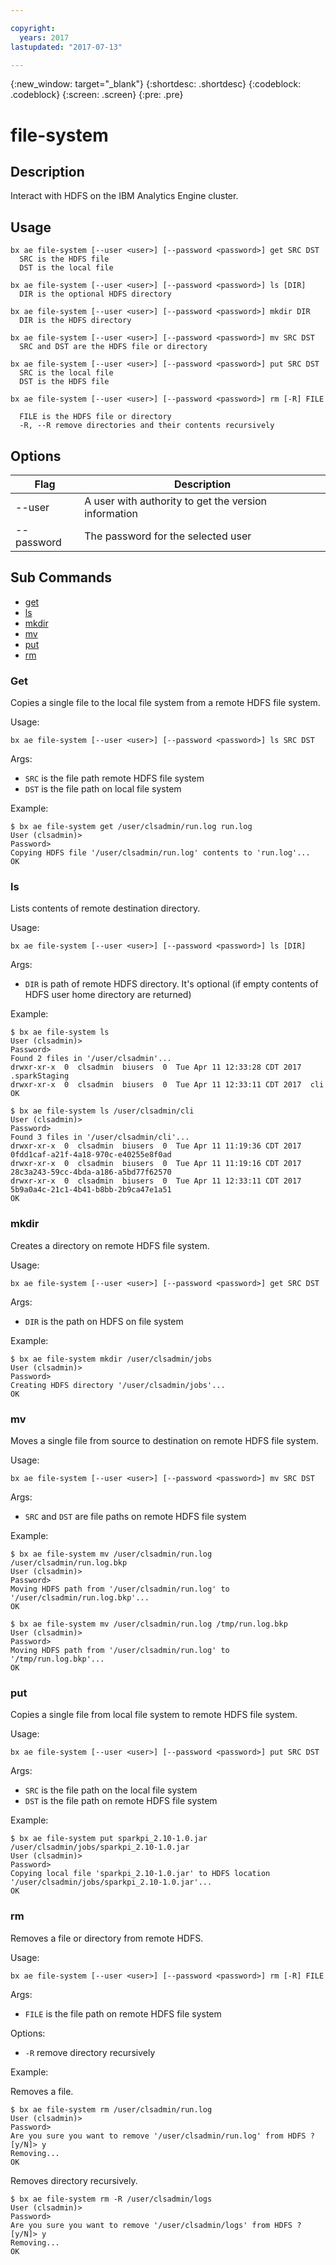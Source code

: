 ```yaml
---

copyright:
  years: 2017
lastupdated: "2017-07-13"

---
```


<!-- Attribute definitions -->
{:new_window: target="_blank"}
{:shortdesc: .shortdesc}
{:codeblock: .codeblock}
{:screen: .screen}
{:pre: .pre}

# file-system
## Description

Interact with HDFS on the IBM Analytics Engine cluster.

## Usage

```
bx ae file-system [--user <user>] [--password <password>] get SRC DST
  SRC is the HDFS file
  DST is the local file

bx ae file-system [--user <user>] [--password <password>] ls [DIR]
  DIR is the optional HDFS directory

bx ae file-system [--user <user>] [--password <password>] mkdir DIR
  DIR is the HDFS directory

bx ae file-system [--user <user>] [--password <password>] mv SRC DST
  SRC and DST are the HDFS file or directory

bx ae file-system [--user <user>] [--password <password>] put SRC DST
  SRC is the local file
  DST is the HDFS file

bx ae file-system [--user <user>] [--password <password>] rm [-R] FILE

  FILE is the HDFS file or directory
  -R, --R remove directories and their contents recursively
```

## Options

Flag       | Description
---------- | ----------------------------------------------------
--user     | A user with authority to get the version information
--password | The password for the selected user

## Sub Commands

- [get](#get)
- [ls](#ls)
- [mkdir](#mkdir)
- [mv](#mv)
- [put](#put)
- [rm](#rm)

### Get

Copies a single file to the local file system from a remote HDFS file system.

Usage:

```
bx ae file-system [--user <user>] [--password <password>] ls SRC DST
```

Args:

- `SRC` is the file path remote HDFS file system
- `DST` is the file path on local file system

Example:

```
$ bx ae file-system get /user/clsadmin/run.log run.log
User (clsadmin)>
Password>
Copying HDFS file '/user/clsadmin/run.log' contents to 'run.log'...
OK
```

### ls

Lists contents of remote destination directory.

Usage:

```
bx ae file-system [--user <user>] [--password <password>] ls [DIR]
```

Args:

- `DIR` is path of remote HDFS directory. It's optional (if empty contents of HDFS user home directory are returned)

Example:

```
$ bx ae file-system ls
User (clsadmin)>
Password>
Found 2 files in '/user/clsadmin'...
drwxr-xr-x  0  clsadmin  biusers  0  Tue Apr 11 12:33:28 CDT 2017  .sparkStaging
drwxr-xr-x  0  clsadmin  biusers  0  Tue Apr 11 12:33:11 CDT 2017  cli
OK
```

```
$ bx ae file-system ls /user/clsadmin/cli
User (clsadmin)>
Password>
Found 3 files in '/user/clsadmin/cli'...
drwxr-xr-x  0  clsadmin  biusers  0  Tue Apr 11 11:19:36 CDT 2017  0fdd1caf-a21f-4a18-970c-e40255e8f0ad
drwxr-xr-x  0  clsadmin  biusers  0  Tue Apr 11 11:19:16 CDT 2017  28c3a243-59cc-4bda-a186-a5bd77f62570
drwxr-xr-x  0  clsadmin  biusers  0  Tue Apr 11 12:33:11 CDT 2017  5b9a0a4c-21c1-4b41-b8bb-2b9ca47e1a51
OK
```

### mkdir

Creates a directory on remote HDFS file system.

Usage:

```
bx ae file-system [--user <user>] [--password <password>] get SRC DST
```

Args:

- `DIR` is the path on HDFS on file system

Example:

```
$ bx ae file-system mkdir /user/clsadmin/jobs
User (clsadmin)>
Password>
Creating HDFS directory '/user/clsadmin/jobs'...
OK
```

### mv

Moves a single file from source to destination on remote HDFS file system.

Usage:

```
bx ae file-system [--user <user>] [--password <password>] mv SRC DST
```

Args:

- `SRC` and `DST` are file paths on remote HDFS file system

Example:

```
$ bx ae file-system mv /user/clsadmin/run.log /user/clsadmin/run.log.bkp
User (clsadmin)>
Password>
Moving HDFS path from '/user/clsadmin/run.log' to '/user/clsadmin/run.log.bkp'...
OK
```

```
$ bx ae file-system mv /user/clsadmin/run.log /tmp/run.log.bkp
User (clsadmin)>
Password>
Moving HDFS path from '/user/clsadmin/run.log' to '/tmp/run.log.bkp'...
OK
```

### put

Copies a single file from local file system to remote HDFS file system.

Usage:

```
bx ae file-system [--user <user>] [--password <password>] put SRC DST
```

Args:

- `SRC` is the file path on the local file system
- `DST` is the file path on remote HDFS file system

Example:

```
$ bx ae file-system put sparkpi_2.10-1.0.jar /user/clsadmin/jobs/sparkpi_2.10-1.0.jar
User (clsadmin)>
Password>
Copying local file 'sparkpi_2.10-1.0.jar' to HDFS location '/user/clsadmin/jobs/sparkpi_2.10-1.0.jar'...
OK
```

### rm

Removes a file or directory from remote HDFS.

Usage:

```
bx ae file-system [--user <user>] [--password <password>] rm [-R] FILE
```

Args:

- `FILE` is the file path on remote HDFS file system

Options:

- `-R` remove directory recursively

Example:

Removes a file.

```
$ bx ae file-system rm /user/clsadmin/run.log
User (clsadmin)>
Password>
Are you sure you want to remove '/user/clsadmin/run.log' from HDFS ? [y/N]> y
Removing...
OK
```

Removes directory recursively.

```
$ bx ae file-system rm -R /user/clsadmin/logs
User (clsadmin)>
Password>
Are you sure you want to remove '/user/clsadmin/logs' from HDFS ? [y/N]> y
Removing...
OK
```
